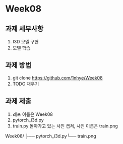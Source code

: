 # Week08

## 과제 세부사항
1. I3D 모델 구현
2. 모델 학습

## 과제 방법
1. git clone https://github.com/1nhye/Week08
2. TODO 채우기

## 과제 제출
1. 레포 이름은 Week08
2. pytorch_i3d.py
3. train.py 돌아가고 있는 사진 캡쳐, 사진 이름은 train.png

Week08/ ├── pytorch_i3d.py└── train.png
